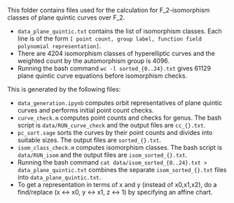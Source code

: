 This folder contains files used for the calculation for F_2-isomorphism classes of plane quintic curves over F_2.

- ```data_plane_quintic.txt``` contains the list of isomorphism classes. Each line is of the form ```[ point count, group label, function field polynomial representation]```.
- There are 4204 isomorphism classes of hyperelliptic curves and the weighted count by the automorphism group is 4096.
- Running the bash command ```wc -l sorted_{0..24}.txt``` gives 61129 plane quintic curve equations before isomorphism checks.

This is generated by the following files:
- ```data_generation.ipynb``` computes orbit representatives of plane quintic curves and performs initial point count checks.
- ```curve_check.m``` computes point counts and checks for genus. The bash script is ```data/RUN_curve_check``` and the output files are ```cc_{}.txt```.
- ```pc_sort.sage``` sorts the curves by their point counts and divides into suitable sizes. The output files are ```sorted_{}.txt```.
- ```isom_class_check.m``` computes isomorphism classes. The bash script is ```data/RUN_isom``` and the output files are ```isom_sorted_{}.txt```.
- Running the bash command ```cat data/isom_sorted_{0..24}.txt > data_plane_quintic.txt``` combines the separate ```isom_sorted_{}.txt``` files into ```data_plane_quintic.txt```.
- To get a representation in terms of x and y (instead of x0,x1,x2), do a find/replace (x <-> x0, y <-> x1, z <-> 1) by specifying an affine chart.
